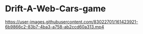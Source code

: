 # Drift-A-Web-Cars-game
https://user-images.githubusercontent.com/83022701/161423921-6b9866c2-83b7-4ba3-a758-ab2ccd60a313.mp4

